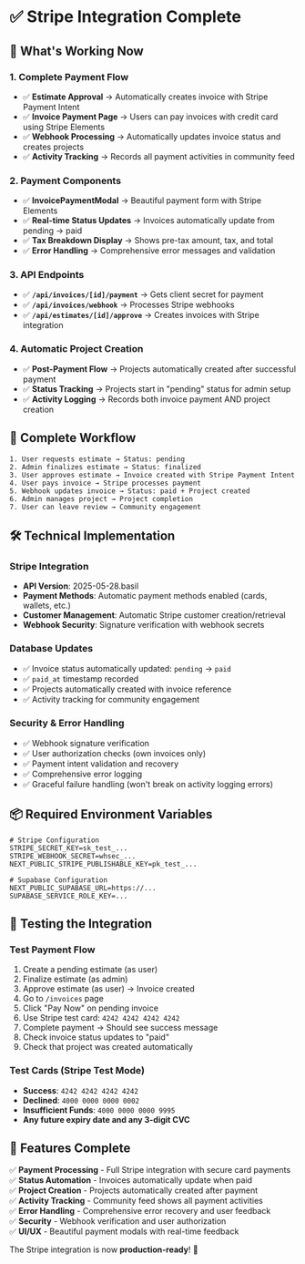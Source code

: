# ✅ Stripe Integration Complete

## 🎯 **What's Working Now**

### **1. Complete Payment Flow**
- ✅ **Estimate Approval** → Automatically creates invoice with Stripe Payment Intent
- ✅ **Invoice Payment Page** → Users can pay invoices with credit card using Stripe Elements
- ✅ **Webhook Processing** → Automatically updates invoice status and creates projects
- ✅ **Activity Tracking** → Records all payment activities in community feed

### **2. Payment Components**
- ✅ **InvoicePaymentModal** → Beautiful payment form with Stripe Elements
- ✅ **Real-time Status Updates** → Invoices automatically update from pending → paid
- ✅ **Tax Breakdown Display** → Shows pre-tax amount, tax, and total
- ✅ **Error Handling** → Comprehensive error messages and validation

### **3. API Endpoints**
- ✅ **`/api/invoices/[id]/payment`** → Gets client secret for payment
- ✅ **`/api/invoices/webhook`** → Processes Stripe webhooks  
- ✅ **`/api/estimates/[id]/approve`** → Creates invoices with Stripe integration

### **4. Automatic Project Creation**
- ✅ **Post-Payment Flow** → Projects automatically created after successful payment
- ✅ **Status Tracking** → Projects start in "pending" status for admin setup
- ✅ **Activity Logging** → Records both invoice payment AND project creation

## 🔄 **Complete Workflow**

```
1. User requests estimate → Status: pending
2. Admin finalizes estimate → Status: finalized  
3. User approves estimate → Invoice created with Stripe Payment Intent
4. User pays invoice → Stripe processes payment
5. Webhook updates invoice → Status: paid + Project created
6. Admin manages project → Project completion
7. User can leave review → Community engagement
```

## 🛠 **Technical Implementation**

### **Stripe Integration**
- **API Version**: 2025-05-28.basil
- **Payment Methods**: Automatic payment methods enabled (cards, wallets, etc.)
- **Customer Management**: Automatic Stripe customer creation/retrieval
- **Webhook Security**: Signature verification with webhook secrets

### **Database Updates**
- ✅ Invoice status automatically updated: `pending` → `paid`
- ✅ `paid_at` timestamp recorded
- ✅ Projects automatically created with invoice reference
- ✅ Activity tracking for community engagement

### **Security & Error Handling**
- ✅ Webhook signature verification
- ✅ User authorization checks (own invoices only)
- ✅ Payment intent validation and recovery
- ✅ Comprehensive error logging
- ✅ Graceful failure handling (won't break on activity logging errors)

## 📦 **Required Environment Variables**

```env
# Stripe Configuration
STRIPE_SECRET_KEY=sk_test_...
STRIPE_WEBHOOK_SECRET=whsec_...
NEXT_PUBLIC_STRIPE_PUBLISHABLE_KEY=pk_test_...

# Supabase Configuration  
NEXT_PUBLIC_SUPABASE_URL=https://...
SUPABASE_SERVICE_ROLE_KEY=...
```

## 🧪 **Testing the Integration**

### **Test Payment Flow**
1. Create a pending estimate (as user)
2. Finalize estimate (as admin) 
3. Approve estimate (as user) → Invoice created
4. Go to `/invoices` page
5. Click "Pay Now" on pending invoice
6. Use Stripe test card: `4242 4242 4242 4242`
7. Complete payment → Should see success message
8. Check invoice status updates to "paid"
9. Check that project was created automatically

### **Test Cards (Stripe Test Mode)**
- **Success**: `4242 4242 4242 4242`
- **Declined**: `4000 0000 0000 0002`
- **Insufficient Funds**: `4000 0000 0000 9995`
- **Any future expiry date and any 3-digit CVC**

## 🎉 **Features Complete**

✅ **Payment Processing** - Full Stripe integration with secure card payments  
✅ **Status Automation** - Invoices automatically update when paid  
✅ **Project Creation** - Projects automatically created after payment  
✅ **Activity Tracking** - Community feed shows all payment activities  
✅ **Error Handling** - Comprehensive error recovery and user feedback  
✅ **Security** - Webhook verification and user authorization  
✅ **UI/UX** - Beautiful payment modals with real-time feedback  

The Stripe integration is now **production-ready**! 🚀 